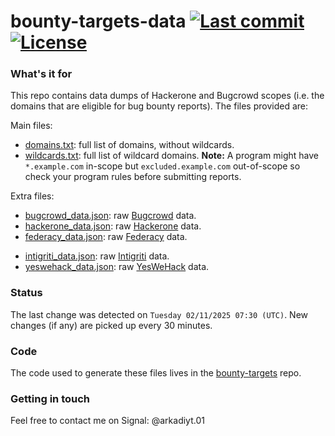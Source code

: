 # bounty-targets-data [![Last commit](https://img.shields.io/github/last-commit/arkadiyt/bounty-targets-data.svg)](https://github.com/arkadiyt/bounty-targets-data/commits/master) [![License](https://img.shields.io/github/license/arkadiyt/bounty-targets-data.svg)](https://github.com/arkadiyt/bounty-targets-data/blob/master/LICENSE.md)

### What's it for

This repo contains data dumps of Hackerone and Bugcrowd scopes (i.e. the domains that are eligible for bug bounty reports). The files provided are:

Main files:
- [domains.txt](https://github.com/arkadiyt/bounty-targets-data/blob/master/data/domains.txt): full list of domains, without wildcards.
- [wildcards.txt](https://github.com/arkadiyt/bounty-targets-data/blob/master/data/wildcards.txt): full list of wildcard domains. **Note:** A program might have `*.example.com` in-scope but `excluded.example.com` out-of-scope so check your program rules before submitting reports.

Extra files:
- [bugcrowd_data.json](https://github.com/arkadiyt/bounty-targets-data/blob/master/data/bugcrowd_data.json): raw [Bugcrowd](https://bugcrowd.com) data.
- [hackerone_data.json](https://github.com/arkadiyt/bounty-targets-data/blob/master/data/hackerone_data.json): raw [Hackerone](https://hackerone.com) data.
- [federacy_data.json](https://github.com/arkadiyt/bounty-targets-data/blob/master/data/federacy_data.json): raw [Federacy](https://federacy.com) data.
<!-- - [hackenproof_data.json](https://github.com/arkadiyt/bounty-targets-data/blob/master/data/hackenproof_data.json): raw [Hackenproof](https://hackenproof.com) data. -->
- [intigriti_data.json](https://github.com/arkadiyt/bounty-targets-data/blob/master/data/intigriti_data.json): raw [Intigriti](https://www.intigriti.com) data.
- [yeswehack_data.json](https://github.com/arkadiyt/bounty-targets-data/blob/master/data/yeswehack_data.json): raw [YesWeHack](https://www.yeswehack.com/) data.

### Status

The last change was detected on `Tuesday 02/11/2025 07:30 (UTC)`. New changes (if any) are picked up every 30 minutes.

### Code

The code used to generate these files lives in the [bounty-targets](https://github.com/arkadiyt/bounty-targets) repo.

### Getting in touch

Feel free to contact me on Signal: @arkadiyt.01
